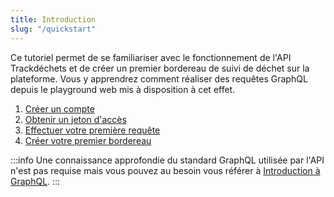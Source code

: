 ```yaml
---
title: Introduction
slug: "/quickstart"
---
```


Ce tutoriel permet de se familiariser avec le fonctionnement de l'API Trackdéchets et de créer un premier bordereau de suivi de déchet sur la plateforme.
Vous y apprendrez comment réaliser des requêtes GraphQL depuis le playground web mis à disposition à cet effet.

1. [Créer un compte](tutoriels/quickstart/create-account)
2. [Obtenir un jeton d'accès](tutoriels/quickstart/access-token)
3. [Effectuer votre première requête](tutoriels/quickstart/first-query)
4. [Créer votre premier bordereau](tutoriels/quickstart/first-bsd)

:::info
Une connaissance approfondie du standard GraphQL utilisée par l'API n'est pas requise mais vous pouvez au besoin vous référer à [Introduction à GraphQL](../../concepts/graphql).
:::


